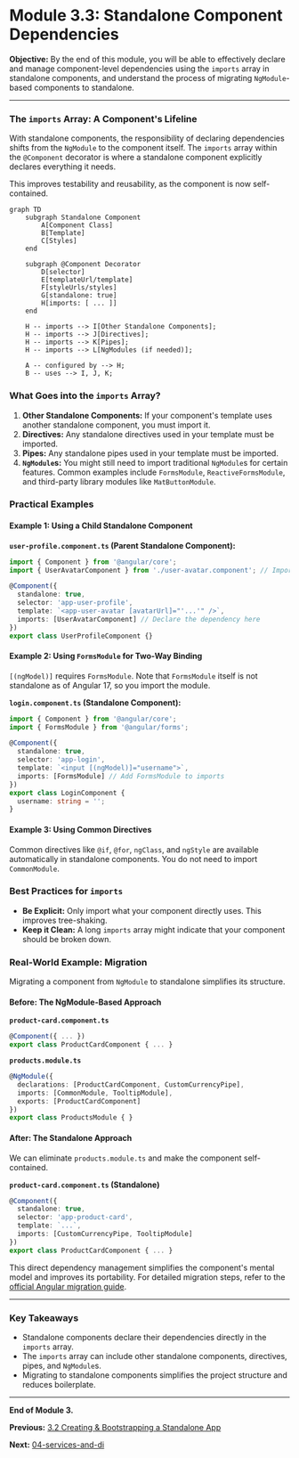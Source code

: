 # Module 3.3: Standalone Component Dependencies

**Objective:** By the end of this module, you will be able to effectively declare and manage component-level dependencies using the `imports` array in standalone components, and understand the process of migrating `NgModule`-based components to standalone.

---

### The `imports` Array: A Component's Lifeline

With standalone components, the responsibility of declaring dependencies shifts from the `NgModule` to the component itself. The `imports` array within the `@Component` decorator is where a standalone component explicitly declares everything it needs.

This improves testability and reusability, as the component is now self-contained.

```mermaid
graph TD
    subgraph Standalone Component
        A[Component Class]
        B[Template]
        C[Styles]
    end

    subgraph @Component Decorator
        D[selector]
        E[templateUrl/template]
        F[styleUrls/styles]
        G[standalone: true]
        H[imports: [ ... ]]
    end

    H -- imports --> I[Other Standalone Components];
    H -- imports --> J[Directives];
    H -- imports --> K[Pipes];
    H -- imports --> L[NgModules (if needed)];

    A -- configured by --> H;
    B -- uses --> I, J, K;
```

### What Goes into the `imports` Array?

1.  **Other Standalone Components:** If your component's template uses another standalone component, you must import it.
2.  **Directives:** Any standalone directives used in your template must be imported.
3.  **Pipes:** Any standalone pipes used in your template must be imported.
4.  **`NgModule`s:** You might still need to import traditional `NgModule`s for certain features. Common examples include `FormsModule`, `ReactiveFormsModule`, and third-party library modules like `MatButtonModule`.

### Practical Examples

#### Example 1: Using a Child Standalone Component

**`user-profile.component.ts` (Parent Standalone Component):**
```typescript
import { Component } from '@angular/core';
import { UserAvatarComponent } from './user-avatar.component'; // Import the child component

@Component({
  standalone: true,
  selector: 'app-user-profile',
  template: `<app-user-avatar [avatarUrl]="'...'" />`,
  imports: [UserAvatarComponent] // Declare the dependency here
})
export class UserProfileComponent {}
```

#### Example 2: Using `FormsModule` for Two-Way Binding

`[(ngModel)]` requires `FormsModule`. Note that `FormsModule` itself is not standalone as of Angular 17, so you import the module.

**`login.component.ts` (Standalone Component):**
```typescript
import { Component } from '@angular/core';
import { FormsModule } from '@angular/forms';

@Component({
  standalone: true,
  selector: 'app-login',
  template: `<input [(ngModel)]="username">`,
  imports: [FormsModule] // Add FormsModule to imports
})
export class LoginComponent {
  username: string = '';
}
```

#### Example 3: Using Common Directives

Common directives like `@if`, `@for`, `ngClass`, and `ngStyle` are available automatically in standalone components. You do not need to import `CommonModule`.

### Best Practices for `imports`

*   **Be Explicit:** Only import what your component directly uses. This improves tree-shaking.
*   **Keep it Clean:** A long `imports` array might indicate that your component should be broken down.

### Real-World Example: Migration

Migrating a component from `NgModule` to standalone simplifies its structure.

#### Before: The NgModule-Based Approach

**`product-card.component.ts`**
```typescript
@Component({ ... })
export class ProductCardComponent { ... }
```

**`products.module.ts`**
```typescript
@NgModule({
  declarations: [ProductCardComponent, CustomCurrencyPipe],
  imports: [CommonModule, TooltipModule],
  exports: [ProductCardComponent]
})
export class ProductsModule { }
```

#### After: The Standalone Approach

We can eliminate `products.module.ts` and make the component self-contained.

**`product-card.component.ts` (Standalone)**
```typescript
@Component({
  standalone: true,
  selector: 'app-product-card',
  template: `...`,
  imports: [CustomCurrencyPipe, TooltipModule]
})
export class ProductCardComponent { ... }
```

This direct dependency management simplifies the component's mental model and improves its portability. For detailed migration steps, refer to the [official Angular migration guide](https://angular.io/guide/standalone-migration).

---

### Key Takeaways

*   Standalone components declare their dependencies directly in the `imports` array.
*   The `imports` array can include other standalone components, directives, pipes, and `NgModule`s.
*   Migrating to standalone components simplifies the project structure and reduces boilerplate.

---

**End of Module 3.**

**Previous:** [3.2 Creating & Bootstrapping a Standalone App](./3.2-bootstrapping.md)

**Next:** [04-services-and-di](../04-services-and-di/4.1-purpose-of-services.md)
